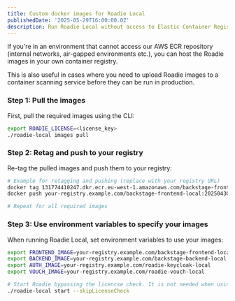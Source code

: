 ```yaml
---
title: Custom docker images for Roadie Local
publishedDate: '2025-05-29T16:00:00.0Z'
description: Run Roadie Local without access to Elastic Container Registry.
---
```


If you're in an environment that cannot access our AWS ECR repository (internal networks,
air-gapped environments etc.), you can host the Roadie images in your own container registry.

This is also useful in cases where you need to upload Roadie images to a container scanning
service before they can be run in production.

### Step 1: Pull the images

First, pull the required images using the CLI:

```bash
export ROADIE_LICENSE=<license_key>
./roadie-local images pull
```

### Step 2: Retag and push to your registry

Re-tag the pulled images and push them to your registry:

```bash
# Example for retagging and pushing (replace with your registry URL)
docker tag 131774410247.dkr.ecr.eu-west-1.amazonaws.com/backstage-frontend-local:20250430083237 your-registry.example.com/backstage-frontend-local:20250430083237
docker push your-registry.example.com/backstage-frontend-local:20250430083237

# Repeat for all required images
```

### Step 3: Use environment variables to specify your images

When running Roadie Local, set environment variables to use your images:

```bash
export FRONTEND_IMAGE=your-registry.example.com/backstage-frontend-local
export BACKEND_IMAGE=your-registry.example.com/backstage-backend-local
export AUTH_IMAGE=your-registry.example.com/roadie-keycloak-local
export VOUCH_IMAGE=your-registry.example.com/roadie-vouch-local

# Start Roadie bypassing the licencse check. It is not needed when using your own images
./roadie-local start --skipLicenseCheck
```